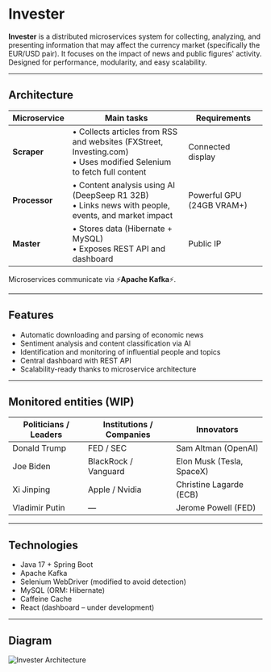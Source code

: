 # Invester

**Invester** is a distributed microservices system for collecting, analyzing, and presenting information that may affect the currency market (specifically the EUR/USD pair). It focuses on the impact of news and public figures' activity. Designed for performance, modularity, and easy scalability.

---

## Architecture

| Microservice        | Main tasks | Requirements |
|---------------------|------------|--------------|
| **Scraper** | • Collects articles from RSS and websites (FXStreet, Investing.com) <br>• Uses modified Selenium to fetch full content | Connected display |
| **Processor** | • Content analysis using AI (DeepSeep R1 32B) <br>• Links news with people, events, and market impact | Powerful GPU (24GB VRAM+) |
| **Master** | • Stores data (Hibernate + MySQL) <br>• Exposes REST API and dashboard | Public IP |

Microservices communicate via ⚡**Apache Kafka**⚡.

---

## Features

- Automatic downloading and parsing of economic news  
- Sentiment analysis and content classification via AI  
- Identification and monitoring of influential people and topics  
- Central dashboard with REST API  
- Scalability-ready thanks to microservice architecture  

---

## Monitored entities (WIP)

| Politicians / Leaders | Institutions / Companies | Innovators |
|------------------------|--------------------------|------------|
| Donald Trump           | FED / SEC                | Sam Altman (OpenAI) |
| Joe Biden              | BlackRock / Vanguard     | Elon Musk (Tesla, SpaceX) |
| Xi Jinping             | Apple / Nvidia           | Christine Lagarde (ECB) |
| Vladimir Putin         | —                        | Jerome Powell (FED) |

---

## Technologies

- Java 17 + Spring Boot  
- Apache Kafka  
- Selenium WebDriver (modified to avoid detection)  
- MySQL (ORM: Hibernate)  
- Caffeine Cache  
- React (dashboard – under development)  

---

## Diagram

![Invester Architecture](https://github.com/user-attachments/assets/16054f71-d5b3-4f09-9c4c-03226c5e79a4)
